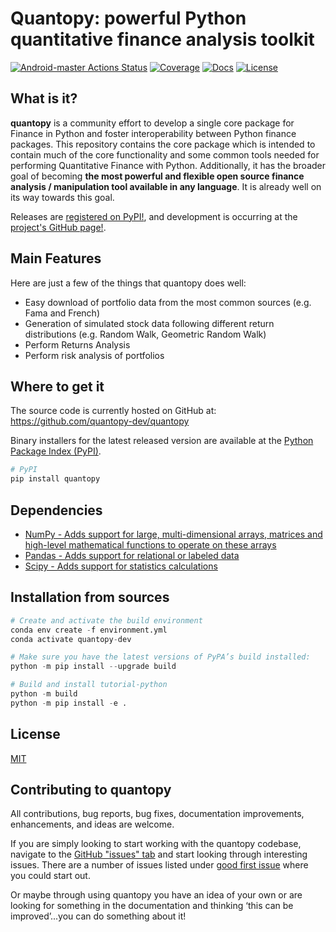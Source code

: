 # Quantopy: powerful Python quantitative finance analysis toolkit
[![Android-master Actions Status](https://github.com/quantopy-dev/quantopy/workflows/CI/badge.svg)](https://github.com/quantopy-dev/quantopy/actions)
[![Coverage](https://codecov.io/github/quantopy-dev/quantopy/coverage.svg?branch=main)](https://codecov.io/gh/quantopy-dev/quantopy)
[![Docs](https://readthedocs.org/projects/quantopy/badge/)](https://quantopy.readthedocs.io)
[![License](https://img.shields.io/pypi/l/quantopy.svg)](https://github.com/quantopy-dev/quantopy/blob/master/LICENSE)

## What is it?

**quantopy** is a community effort to develop a single core package for Finance in Python and foster interoperability between Python finance packages. This repository contains the core package which is intended to contain much of the core functionality and some common tools needed for performing Quantitative Finance with Python. Additionally, it has the broader goal of becoming **the most powerful and flexible open source finance analysis / manipulation tool available in any language**. It is already well on its way towards this goal.

Releases are [registered on PyPI!](https://pypi.org/project/quantopy/), and development is occurring at the [project's GitHub page!](https://github.com/quantopy-dev/quantopy).

## Main Features
Here are just a few of the things that quantopy does well:
  - Easy download of portfolio data from the most common sources (e.g. Fama and French)
  - Generation of simulated stock data following different return distributions (e.g. Random Walk, Geometric Random Walk)
  - Perform Returns Analysis
  - Perform risk analysis of portfolios

## Where to get it
The source code is currently hosted on GitHub at:
https://github.com/quantopy-dev/quantopy

Binary installers for the latest released version are available at the [Python
Package Index (PyPI)](https://pypi.org/project/quantopy/).


```sh
# PyPI
pip install quantopy
```

## Dependencies
- [NumPy - Adds support for large, multi-dimensional arrays, matrices and high-level mathematical functions to operate on these arrays](https://www.numpy.org)
- [Pandas - Adds support for relational or labeled data](https://pandas.pydata.org)
- [Scipy - Adds support for statistics calculations](https://www.scipy.org)

## Installation from sources


```python
# Create and activate the build environment
conda env create -f environment.yml
conda activate quantopy-dev

# Make sure you have the latest versions of PyPA’s build installed:
python -m pip install --upgrade build

# Build and install tutorial-python
python -m build
python -m pip install -e .
```

## License
[MIT](LICENSE)

## Contributing to quantopy

All contributions, bug reports, bug fixes, documentation improvements, enhancements, and ideas are welcome.

If you are simply looking to start working with the quantopy codebase, navigate to the [GitHub "issues" tab](https://github.com/quantopy-dev/quantopy/issues) and start looking through interesting issues. There are a number of issues listed under [good first issue](https://github.com/quantopy-dev/quantopy/issues?labels=good+first+issue&sort=updated&state=open) where you could start out.

Or maybe through using quantopy you have an idea of your own or are looking for something in the documentation and thinking ‘this can be improved’...you can do something about it!
